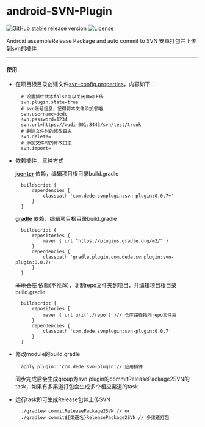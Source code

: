 # android-SVN-Plugin
[![GitHub stable release version](https://img.shields.io/github/release/hushenghao/android-SVN-Plugin.svg?label=android-SVN-Plugin&maxAge=600)](https://github.com/hushenghao/android-SVN-Plugin/releases/latest) [![License](https://img.shields.io/github/license/hushenghao/android-SVN-Plugin.svg?label=License&maxAge=2592000)](https://github.com/hushenghao/android-SVN-Plugin/blob/master/LICENSE)

Android assembleRelease Package and auto commit to SVN
安卓打包并上传到svn的插件

---

#### 使用

* 在项目根目录创建文件[svn-config.properties](https://github.com/hushenghao/android-SVN-Plugin/blob/master/svn-config.properties)，内容如下：

        # 设置插件状态false可以关闭自动上传
        svn.plugin.state=true
        # svn账号信息，记得将本文件添加忽略
        svn.username=dede
        svn.password=1234
        svn.url=https://wudi-001:8443/svn/test/trunk
        # 删除文件时的修改日志
        svn.delete=
        # 添加文件时的修改日志
        svn.import=

* 依赖插件，三种方式

    [**jcenter**](https://bintray.com/dede/AndroidLib/com.dede.svnplugin) 依赖，编辑项目根目录build.gradle

        buildscript {
            dependencies {
                classpath 'com.dede.svnplugin:svn-plugin:0.0.7+'
            }
        }

    [**gradle**](https://plugins.gradle.org/plugin/com.dede.svn-plugin) 依赖，编辑项目根目录build.gradle

        buildscript {
            repositories {
                maven { url "https://plugins.gradle.org/m2/" }
            }
            dependencies {
                classpath 'gradle.plugin.com.dede.svnplugin:svn-plugin:0.0.7+'
            }
        }

    ~~本地仓库~~ 依赖(不推荐)，复制repo文件夹到项目，并编辑项目根目录build.gradle

        buildscript {
            repositories {
                maven { url uri('./repo') }// 仓库路径指向repo文件夹
            }
            dependencies {
                classpath 'com.dede.svnplugin:svn-plugin:0.0.7'
            }
        }

+ 修改module的build.gradle

        apply plugin: 'com.dede.svn-plugin'// 应用插件

    同步完成后会生成group为svn plugin的commitReleasePackage2SVN的task，如果有多渠道打包会生成多个相应渠道的task

+ 运行task即可生成Release包并上传SVN

        ./gradlew commitReleasePackage2SVN // or
        ./gradlew commit${渠道名}ReleasePackage2SVN // 多渠道打包

